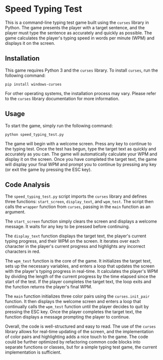 # Speed Typing Test

This is a command-line typing test game built using the `curses` library in Python. The game presents the player with a target sentence, and the player must type the sentence as accurately and quickly as possible. The game calculates the player's typing speed in words per minute (WPM) and displays it on the screen.

## Installation

This game requires Python 3 and the `curses` library. To install `curses`, run the following command:

```
pip install windows-curses
```

For other operating systems, the installation process may vary. Please refer to the `curses` library documentation for more information.

## Usage

To start the game, simply run the following command:

```
python speed_typing_test.py
```

The game will begin with a welcome screen. Press any key to continue to the typing test. Once the test has begun, type the target text as quickly and accurately as you can. The game will automatically calculate your WPM and display it on the screen. Once you have completed the target text, the game will display your final WPM and prompt you to continue by pressing any key (or exit the game by pressing the ESC key).

## Code Analysis

The `speed_typing_test.py` script imports the `curses` library and defines three functions: `start_screen`, `display_text`, and `wpm_test`. The script then calls the `wrapper` function from `curses`, passing in the `main` function as an argument.

The `start_screen` function simply clears the screen and displays a welcome message. It waits for any key to be pressed before continuing.

The `display_text` function displays the target text, the player's current typing progress, and their WPM on the screen. It iterates over each character in the player's current progress and highlights any incorrect characters in red.

The `wpm_test` function is the core of the game. It initializes the target text, sets up the necessary variables, and enters a loop that updates the screen with the player's typing progress in real-time. It calculates the player's WPM by dividing the length of the current progress by the time elapsed since the start of the test. If the player completes the target text, the loop exits and the function returns the player's final WPM.

The `main` function initializes three color pairs using the `curses.init_pair` function. It then displays the welcome screen and enters a loop that continually calls the `wpm_test` function until the player decides to quit by pressing the ESC key. Once the player completes the target text, the function displays a message prompting the player to continue.

Overall, the code is well-structured and easy to read. The use of the `curses` library allows for real-time updating of the screen, and the implementation of color pairs and highlighting adds a nice touch to the game. The code could be further optimized by refactoring common code blocks into separate functions or classes, but for a simple typing test game, the current implementation is sufficient.
